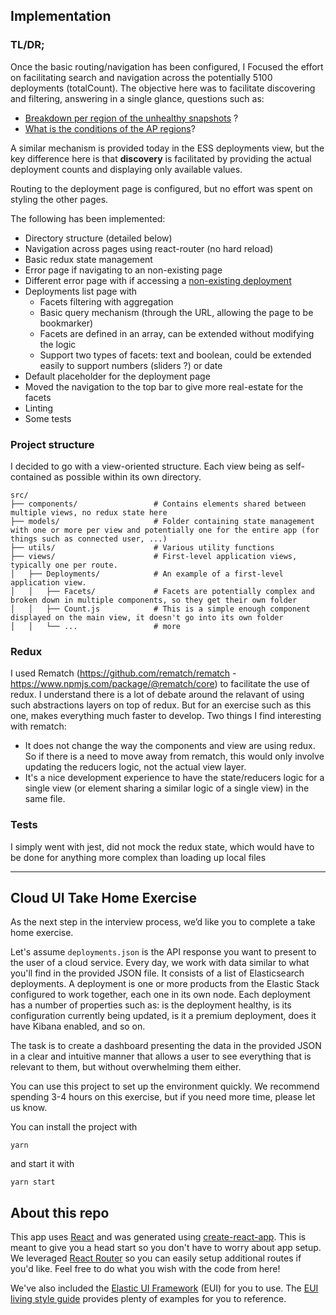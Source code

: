 ## Implementation

### TL/DR;

Once the basic routing/navigation has been configured, I Focused the effort on facilitating search and navigation across the potentially 5100 deployments (totalCount). The objective here was to facilitate discovering and filtering, answering in a single glance, questions such as:

- [Breakdown per region of the unhealthy snapshots](http://localhost:3000/deployments?q=%7B%22snapshots.healthy%22%3A%7B%22%24eq%22%3Afalse%7D%7D) ?
- [What is the conditions of the AP regions](http://localhost:3000/deployments?q=%7B%22regionId%22%3A%7B%22%24in%22%3A%5B%22ap-southeast-2%22%2C%22ap-northeast-1%22%2C%22ap-southeast-1%22%5D%7D%7D)?

A similar mechanism is provided today in the ESS deployments view, but the key difference here is that **discovery** is facilitated by providing the actual deployment counts and displaying only available values.

Routing to the deployment page is configured, but no effort was spent on styling the other pages.

The following has been implemented:

- Directory structure (detailed below)
- Navigation across pages using react-router (no hard reload)
- Basic redux state management
- Error page if navigating to an non-existing page
- Different error page with if accessing a [non-existing deployment](http://localhost:3000/deployment/a3443d37-faca-5595-87b9-5a4518b0a620efefe)
- Deployments list page with
  - Facets filtering with aggregation
  - Basic query mechanism (through the URL, allowing the page to be bookmarker)
  - Facets are defined in an array, can be extended without modifying the logic
  - Support two types of facets: text and boolean, could be extended easily to support numbers (sliders ?) or date
- Default placeholder for the deployment page
- Moved the navigation to the top bar to give more real-estate for the facets
- Linting
- Some tests

### Project structure

I decided to go with a view-oriented structure. Each view being as self-contained as possible within its own directory.

```
src/
├── components/                 # Contains elements shared between multiple views, no redux state here
├── models/                     # Folder containing state management with one or more per view and potentially one for the entire app (for things such as connected user, ...)
├── utils/                      # Various utility functions
├── views/                      # First-level application views, typically one per route.
│   ├── Deployments/            # An example of a first-level application view.
│   │   ├── Facets/             # Facets are potentially complex and broken down in multiple components, so they get their own folder
│   │   ├── Count.js            # This is a simple enough component displayed on the main view, it doesn't go into its own folder
│   │   └── ...                 # more
```

### Redux

I used Rematch (https://github.com/rematch/rematch - https://www.npmjs.com/package/@rematch/core) to facilitate the use of redux. I understand there is a lot of debate around the relavant of using such abstractions layers on top of redux. But for an exercise such as this one, makes everything much faster to develop. Two things I find interesting with rematch:

- It does not change the way the components and view are using redux. So if there is a need to move away from rematch, this would only involve updating the reducers logic, not the actual view layer.
- It's a nice development experience to have the state/reducers logic for a single view (or element sharing a similar logic of a single view) in the same file.

### Tests

I simply went with jest, did not mock the redux state, which would have to be done for anything more complex than loading up local files

---

## Cloud UI Take Home Exercise

As the next step in the interview process, we’d like you to complete a take home exercise.

Let's assume `deployments.json` is the API response you want to present to the user of a cloud service. Every day, we work with data similar to what you'll find in the provided JSON file. It consists of a list of Elasticsearch deployments. A deployment is one or more products from the Elastic Stack configured to work together, each one in its own node. Each deployment has a number of properties such as: is the deployment healthy, is its configuration currently being updated, is it a premium deployment, does it have Kibana enabled, and so on.

The task is to create a dashboard presenting the data in the provided JSON in a clear and intuitive manner that allows a user to see everything that is relevant to them, but without overwhelming them either.

You can use this project to set up the environment quickly.
We recommend spending 3-4 hours on this exercise, but if you need more time, please let us know.

You can install the project with

```
yarn
```

and start it with

```
yarn start
```

## About this repo

This app uses [React](https://reactjs.org/) and was generated using [create-react-app](https://github.com/facebook/create-react-app). This is meant to give you a head start so you don't have to worry about app setup. We leveraged [React Router](https://github.com/ReactTraining/react-router) so you can easily setup additional routes if you'd like. Feel free to do what you wish with the code from here!

We've also included the [Elastic UI Framework](https://github.com/elastic/eui) (EUI) for you to use. The [EUI living style guide](https://elastic.github.io/eui/#/) provides plenty of examples for you to reference.
